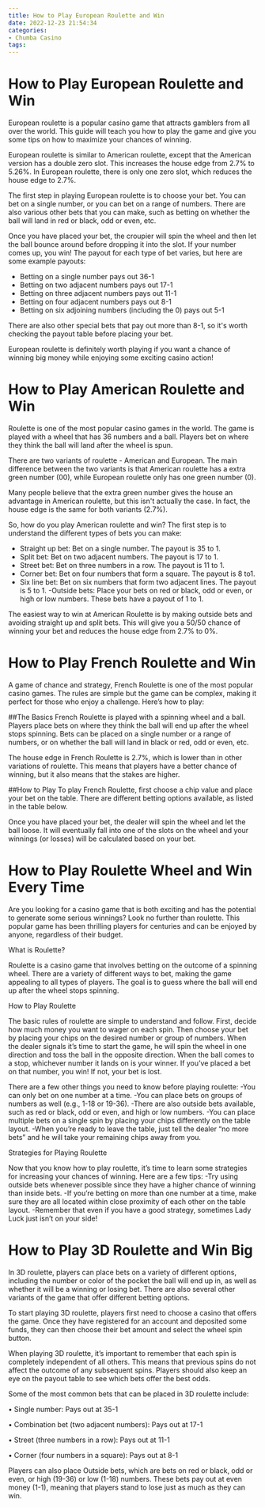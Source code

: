 ```yaml
---
title: How to Play European Roulette and Win 
date: 2022-12-23 21:54:34
categories:
- Chumba Casino
tags:
---
```



#  How to Play European Roulette and Win 

European roulette is a popular casino game that attracts gamblers from all over the world. This guide will teach you how to play the game and give you some tips on how to maximize your chances of winning.

European roulette is similar to American roulette, except that the American version has a double zero slot. This increases the house edge from 2.7% to 5.26%. In European roulette, there is only one zero slot, which reduces the house edge to 2.7%.

The first step in playing European roulette is to choose your bet. You can bet on a single number, or you can bet on a range of numbers. There are also various other bets that you can make, such as betting on whether the ball will land in red or black, odd or even, etc.

Once you have placed your bet, the croupier will spin the wheel and then let the ball bounce around before dropping it into the slot. If your number comes up, you win! The payout for each type of bet varies, but here are some example payouts:

- Betting on a single number pays out 36-1
- Betting on two adjacent numbers pays out 17-1
- Betting on three adjacent numbers pays out 11-1
- Betting on four adjacent numbers pays out 8-1
- Betting on six adjoining numbers (including the 0) pays out 5-1 

There are also other special bets that pay out more than 8-1, so it's worth checking the payout table before placing your bet.

European roulette is definitely worth playing if you want a chance of winning big money while enjoying some exciting casino action!

#  How to Play American Roulette and Win 

Roulette is one of the most popular casino games in the world. The game is played with a wheel that has 36 numbers and a ball. Players bet on where they think the ball will land after the wheel is spun.

There are two variants of roulette - American and European. The main difference between the two variants is that American roulette has a extra green number (00), while European roulette only has one green number (0).

Many people believe that the extra green number gives the house an advantage in American roulette, but this isn't actually the case. In fact, the house edge is the same for both variants (2.7%).

So, how do you play American roulette and win? The first step is to understand the different types of bets you can make:

- Straight up bet: Bet on a single number. The payout is 35 to 1.
- Split bet: Bet on two adjacent numbers. The payout is 17 to 1.
- Street bet: Bet on three numbers in a row. The payout is 11 to 1.
- Corner bet: Bet on four numbers that form a square. The payout is 8 to1.
- Six line bet: Bet on six numbers that form two adjacent lines. The payout is 5 to 1.
-Outside bets: Place your bets on red or black, odd or even, or high or low numbers. These bets have a payout of 1 to 1.

The easiest way to win at American Roulette is by making outside bets and avoiding straight up and split bets. This will give you a 50/50 chance of winning your bet and reduces the house edge from 2.7% to 0%.

#  How to Play French Roulette and Win 
A game of chance and strategy, French Roulette is one of the most popular casino games. The rules are simple but the game can be complex, making it perfect for those who enjoy a challenge. Here’s how to play:

##The Basics
French Roulette is played with a spinning wheel and a ball. Players place bets on where they think the ball will end up after the wheel stops spinning. Bets can be placed on a single number or a range of numbers, or on whether the ball will land in black or red, odd or even, etc.

The house edge in French Roulette is 2.7%, which is lower than in other variations of roulette. This means that players have a better chance of winning, but it also means that the stakes are higher.

##How to Play
To play French Roulette, first choose a chip value and place your bet on the table. There are different betting options available, as listed in the table below.






Once you have placed your bet, the dealer will spin the wheel and let the ball loose. It will eventually fall into one of the slots on the wheel and your winnings (or losses) will be calculated based on your bet.

#  How to Play Roulette Wheel and Win Every Time 

Are you looking for a casino game that is both exciting and has the potential to generate some serious winnings? Look no further than roulette. This popular game has been thrilling players for centuries and can be enjoyed by anyone, regardless of their budget.

What is Roulette?

Roulette is a casino game that involves betting on the outcome of a spinning wheel. There are a variety of different ways to bet, making the game appealing to all types of players. The goal is to guess where the ball will end up after the wheel stops spinning.

How to Play Roulette

The basic rules of roulette are simple to understand and follow. First, decide how much money you want to wager on each spin. Then choose your bet by placing your chips on the desired number or group of numbers. When the dealer signals it’s time to start the game, he will spin the wheel in one direction and toss the ball in the opposite direction. When the ball comes to a stop, whichever number it lands on is your winner. If you’ve placed a bet on that number, you win! If not, your bet is lost.

There are a few other things you need to know before playing roulette: 
-You can only bet on one number at a time. 
-You can place bets on groups of numbers as well (e.g., 1-18 or 19-36). 
-There are also outside bets available, such as red or black, odd or even, and high or low numbers. 
-You can place multiple bets on a single spin by placing your chips differently on the table layout. 
-When you’re ready to leave the table, just tell the dealer “no more bets” and he will take your remaining chips away from you.

 Strategies for Playing Roulette

Now that you know how to play roulette, it’s time to learn some strategies for increasing your chances of winning. Here are a few tips: 
-Try using outside bets whenever possible since they have a higher chance of winning than inside bets. 
-If you’re betting on more than one number at a time, make sure they are all located within close proximity of each other on the table layout. 
-Remember that even if you have a good strategy, sometimes Lady Luck just isn’t on your side!

#  How to Play 3D Roulette and Win Big

In 3D roulette, players can place bets on a variety of different options, including the number or color of the pocket the ball will end up in, as well as whether it will be a winning or losing bet. There are also several other variants of the game that offer different betting options.

To start playing 3D roulette, players first need to choose a casino that offers the game. Once they have registered for an account and deposited some funds, they can then choose their bet amount and select the wheel spin button.

When playing 3D roulette, it’s important to remember that each spin is completely independent of all others. This means that previous spins do not affect the outcome of any subsequent spins. Players should also keep an eye on the payout table to see which bets offer the best odds.

Some of the most common bets that can be placed in 3D roulette include:

• Single number: Pays out at 35-1

• Combination bet (two adjacent numbers): Pays out at 17-1

• Street (three numbers in a row): Pays out at 11-1

• Corner (four numbers in a square): Pays out at 8-1


Players can also place Outside bets, which are bets on red or black, odd or even, or high (19-36) or low (1-18) numbers. These bets pay out at even money (1-1), meaning that players stand to lose just as much as they can win.